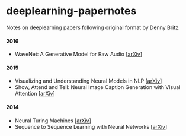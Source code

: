 # deeplearning-papernotes
Notes on deeplearning papers following original format by Denny Britz.

#### 2016

- WaveNet: A Generative Model for Raw Audio [[arXiv](http://arxiv.org/abs/1609.03499)]

#### 2015

- Visualizing and Understanding Neural Models in NLP [[arXiv](http://arxiv.org/abs/1506.01066)]
- Show, Attend and Tell: Neural Image Caption Generation with Visual Attention [[arXiv](http://arxiv.org/abs/1502.03044)]

#### 2014

- Neural Turing Machines [[arXiv](http://arxiv.org/abs/1410.5401)]
- Sequence to Sequence Learning with Neural Networks [[arXiv](http://arxiv.org/abs/1409.3215)]
